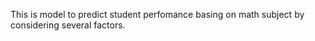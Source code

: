 
This is model to predict student perfomance basing on math subject by considering several factors.
